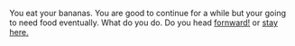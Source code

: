 You eat your bananas. You are good to continue for a while but your going to
need food eventually. What do you do. Do you head [fornward!](./onward.md) or
[stay here.](./stayhere.md) 

